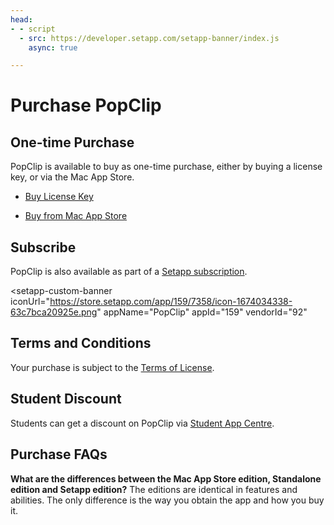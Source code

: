 ```yaml
---
head:
- - script
  - src: https://developer.setapp.com/setapp-banner/index.js
    async: true

---
```

# Purchase PopClip

## One-time Purchase

PopClip is available to buy as one-time purchase, either by buying a license
key, or via the Mac App Store.

<!-- markdownlint-disable MD033 -->
- <a href="#buy" id="buy_license_link">Buy License Key</a>
<!-- markdownlint-enable MD033 -->
- [Buy from Mac App Store](https://pilotmoon.com/link/popclip/mas)

## Subscribe

PopClip is also available as part of a
[Setapp subscription](https://go.setapp.com/stp304?refAppId=159&refVendorId=92).

<setapp-custom-banner
 iconUrl="https://store.setapp.com/app/159/7358/icon-1674034338-63c7bca20925e.png"
 appName="PopClip"
 appId="159"
 vendorId="92"
></setapp-custom-banner>

## Terms and Conditions

Your purchase is subject to the [Terms of License](/terms).

## Student Discount

Students can get a discount on PopClip via
[Student App Centre](https://studentappcentre.com/app/popclip).

## Purchase FAQs

**What are the differences between the Mac App Store edition, Standalone edition
and Setapp edition?** The editions are identical in features and abilities. The
only difference is the way you obtain the app and how you buy it.

<!-- markdownlint-disable MD033 -->
<!-- markdownlint-disable MD010 -->
<script setup>
import { onMounted } from 'vue'

function setupPaddle() {
	console.log("setupPaddle");
	Paddle.Setup({ vendor: 161988, eventCallback: function(args) {
		console.log("Paddle event", args);
		if (args.event === "Checkout.Close") {
			// remove the `#buy` fragment from the URL
			window.location.hash = "";
		}
	}});
	Paddle.Product.Prices(818494, function(prices) {
		console.log(prices);
		let price = prices.price.gross;
		if (price.endsWith('.00')) {
			price = price.substring(0, price.length - 3);
		}
		function openCheckout(coupon) {
			Paddle.Checkout.open({ product: 818494, coupon });
		}
		if(prices.country === 'CN') {
			document.getElementById('buy_license_link').textContent = 'Buy License Key (¥89)';
			document.getElementById('buy_license_link').href = 'https://store.lizhi.io/site/products/id/612?cid=pchuiuf8';
		} else {
			document.getElementById('buy_license_link').textContent = `Buy License Key (${price})`;
		}
		function checkHash() {
			console.log("checkHash", window.location.hash)
			const parts = /#buy(?:\?coupon=([A-Za-z0-9]+))?/.exec(window.location.hash);
			if (parts) {
				openCheckout(parts[1]);
			}
		}
		checkHash();
		window.addEventListener('hashchange', checkHash);
	});
}

onMounted(() => {
	console.log(`onMounted`);
    const paddleScript = document.createElement("script");
    paddleScript.setAttribute(
        "src",
        "https://cdn.paddle.com/paddle/paddle.js"
    );
    paddleScript.setAttribute(
        'language',
        'javascript'
    )
    paddleScript.defer = true
    paddleScript.onload = () => {
        setupPaddle()
    }
	document.head.appendChild(paddleScript);
});

</script>
<!-- markdownlint-enable MD033 -->